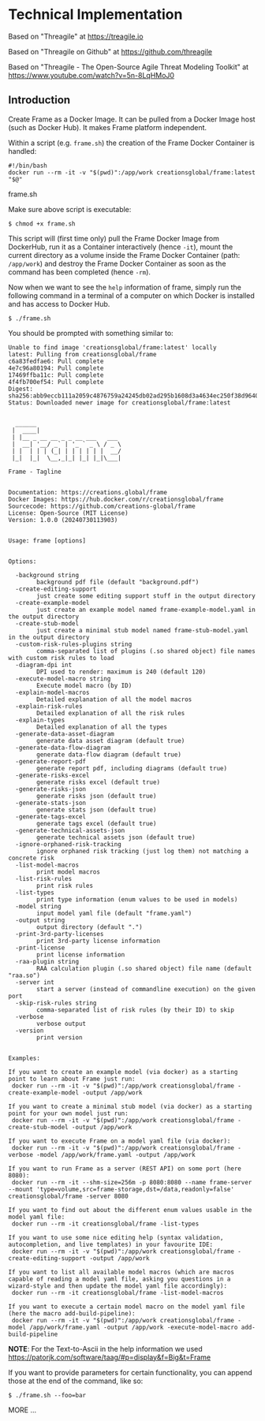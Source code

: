 # Technical Implementation

Based on "Threagile" at https://treagile.io

Based on "Threagile on Github" at https://github.com/threagile

Based on "Threagile - The Open-Source Agile Threat Modeling Toolkit" at https://www.youtube.com/watch?v=5n-8LqHMoJ0

## Introduction

Create Frame as a Docker Image. It can be pulled from a Docker Image host (such as Docker Hub). It makes Frame platform independent.

Within a script (e.g. ```frame.sh```) the creation of the Frame Docker Container is handled:

```
#!/bin/bash
docker run --rm -it -v "$(pwd)":/app/work creationsglobal/frame:latest "$@"
```
frame.sh

Make sure above script is executable:

```
$ chmod +x frame.sh
```

This script will (first time only) pull the Frame Docker Image from DockerHub, run it as a Container interactively (hence ```-it```), mount the current directory as a volume inside the Frame Docker Container (path: ```/app/work```) and destroy the Frame Docker Container as soon as the command has been completed (hence ```-rm```).

Now when we want to see the ```help``` information of frame, simply run the following command in a terminal of a computer on which Docker is installed and has access to Docker Hub.

```
$ ./frame.sh
```

You should be prompted with something similar to:

```
Unable to find image 'creationsglobal/frame:latest' locally
latest: Pulling from creationsglobal/frame
c6a83fedfae6: Pull complete 
4e7c96a80194: Pull complete 
17469ffba11c: Pull complete 
4f4fb700ef54: Pull complete 
Digest: sha256:abb9eccb111a2059c4876759a24245db02ad295b1608d3a4634ec250f38d9640
Status: Downloaded newer image for creationsglobal/frame:latest


  ______                        
 |  ____|                       
 | |__ _ __ __ _ _ __ ___   ___ 
 |  __| '__/ _` | '_ ` _ \ / _ \
 | |  | | | (_| | | | | | |  __/
 |_|  |_|  \__,_|_| |_| |_|\___|
                                       
Frame - Tagline


Documentation: https://creations.global/frame
Docker Images: https://hub.docker.com/r/creationsglobal/frame
Sourcecode: https://github.com/creations-global/frame
License: Open-Source (MIT License)
Version: 1.0.0 (20240730113903)


Usage: frame [options]


Options:

  -background string
        background pdf file (default "background.pdf")
  -create-editing-support
        just create some editing support stuff in the output directory
  -create-example-model
        just create an example model named frame-example-model.yaml in the output directory
  -create-stub-model
        just create a minimal stub model named frame-stub-model.yaml in the output directory
  -custom-risk-rules-plugins string
        comma-separated list of plugins (.so shared object) file names with custom risk rules to load
  -diagram-dpi int
        DPI used to render: maximum is 240 (default 120)
  -execute-model-macro string
        Execute model macro (by ID)
  -explain-model-macros
        Detailed explanation of all the model macros
  -explain-risk-rules
        Detailed explanation of all the risk rules
  -explain-types
        Detailed explanation of all the types
  -generate-data-asset-diagram
        generate data asset diagram (default true)
  -generate-data-flow-diagram
        generate data-flow diagram (default true)
  -generate-report-pdf
        generate report pdf, including diagrams (default true)
  -generate-risks-excel
        generate risks excel (default true)
  -generate-risks-json
        generate risks json (default true)
  -generate-stats-json
        generate stats json (default true)
  -generate-tags-excel
        generate tags excel (default true)
  -generate-technical-assets-json
        generate technical assets json (default true)
  -ignore-orphaned-risk-tracking
        ignore orphaned risk tracking (just log them) not matching a concrete risk
  -list-model-macros
        print model macros
  -list-risk-rules
        print risk rules
  -list-types
        print type information (enum values to be used in models)
  -model string
        input model yaml file (default "frame.yaml")
  -output string
        output directory (default ".")
  -print-3rd-party-licenses
        print 3rd-party license information
  -print-license
        print license information
  -raa-plugin string
        RAA calculation plugin (.so shared object) file name (default "raa.so")
  -server int
        start a server (instead of commandline execution) on the given port
  -skip-risk-rules string
        comma-separated list of risk rules (by their ID) to skip
  -verbose
        verbose output
  -version
        print version


Examples:

If you want to create an example model (via docker) as a starting point to learn about Frame just run: 
 docker run --rm -it -v "$(pwd)":/app/work creationsglobal/frame -create-example-model -output /app/work

If you want to create a minimal stub model (via docker) as a starting point for your own model just run: 
 docker run --rm -it -v "$(pwd)":/app/work creationsglobal/frame -create-stub-model -output /app/work

If you want to execute Frame on a model yaml file (via docker): 
 docker run --rm -it -v "$(pwd)":/app/work creationsglobal/frame -verbose -model /app/work/frame.yaml -output /app/work

If you want to run Frame as a server (REST API) on some port (here 8080): 
 docker run --rm -it --shm-size=256m -p 8080:8080 --name frame-server --mount 'type=volume,src=frame-storage,dst=/data,readonly=false' creationsglobal/frame -server 8080

If you want to find out about the different enum values usable in the model yaml file: 
 docker run --rm -it creationsglobal/frame -list-types

If you want to use some nice editing help (syntax validation, autocompletion, and live templates) in your favourite IDE: 
 docker run --rm -it -v "$(pwd)":/app/work creationsglobal/frame -create-editing-support -output /app/work

If you want to list all available model macros (which are macros capable of reading a model yaml file, asking you questions in a wizard-style and then update the model yaml file accordingly): 
 docker run --rm -it creationsglobal/frame -list-model-macros

If you want to execute a certain model macro on the model yaml file (here the macro add-build-pipeline): 
 docker run --rm -it -v "$(pwd)":/app/work creationsglobal/frame -model /app/work/frame.yaml -output /app/work -execute-model-macro add-build-pipeline
```

**NOTE**: For the Text-to-Ascii in the help information we used https://patorjk.com/software/taag/#p=display&f=Big&t=Frame

If you want to provide parameters for certain functionality, you can append those at the end of the command, like so:

```
$ ./frame.sh --foo=bar
```

MORE ...
